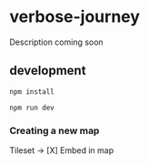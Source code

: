 # verbose-journey
Description coming soon


## development
`npm install`

`npm run dev`


### Creating a new map
Tileset -> [X] Embed in map
